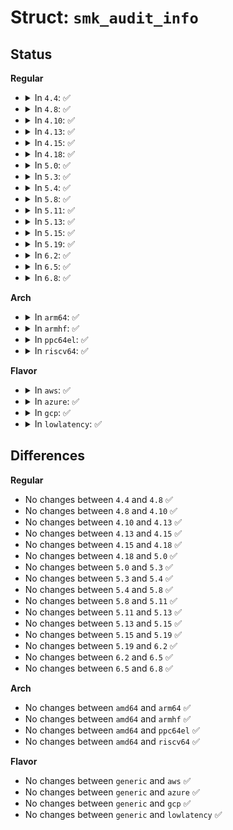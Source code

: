 # Struct: <code>smk_audit_info</code>

## Status
<b>Regular</b>
<ul>
<li>
<details>
<summary>In <code>4.4</code>: ✅</summary>

```c
struct smk_audit_info {
    struct common_audit_data a;
    struct smack_audit_data sad;
};
```
</details>
</li>
<li>
<details>
<summary>In <code>4.8</code>: ✅</summary>

```c
struct smk_audit_info {
    struct common_audit_data a;
    struct smack_audit_data sad;
};
```
</details>
</li>
<li>
<details>
<summary>In <code>4.10</code>: ✅</summary>

```c
struct smk_audit_info {
    struct common_audit_data a;
    struct smack_audit_data sad;
};
```
</details>
</li>
<li>
<details>
<summary>In <code>4.13</code>: ✅</summary>

```c
struct smk_audit_info {
    struct common_audit_data a;
    struct smack_audit_data sad;
};
```
</details>
</li>
<li>
<details>
<summary>In <code>4.15</code>: ✅</summary>

```c
struct smk_audit_info {
    struct common_audit_data a;
    struct smack_audit_data sad;
};
```
</details>
</li>
<li>
<details>
<summary>In <code>4.18</code>: ✅</summary>

```c
struct smk_audit_info {
    struct common_audit_data a;
    struct smack_audit_data sad;
};
```
</details>
</li>
<li>
<details>
<summary>In <code>5.0</code>: ✅</summary>

```c
struct smk_audit_info {
    struct common_audit_data a;
    struct smack_audit_data sad;
};
```
</details>
</li>
<li>
<details>
<summary>In <code>5.3</code>: ✅</summary>

```c
struct smk_audit_info {
    struct common_audit_data a;
    struct smack_audit_data sad;
};
```
</details>
</li>
<li>
<details>
<summary>In <code>5.4</code>: ✅</summary>

```c
struct smk_audit_info {
    struct common_audit_data a;
    struct smack_audit_data sad;
};
```
</details>
</li>
<li>
<details>
<summary>In <code>5.8</code>: ✅</summary>

```c
struct smk_audit_info {
    struct common_audit_data a;
    struct smack_audit_data sad;
};
```
</details>
</li>
<li>
<details>
<summary>In <code>5.11</code>: ✅</summary>

```c
struct smk_audit_info {
    struct common_audit_data a;
    struct smack_audit_data sad;
};
```
</details>
</li>
<li>
<details>
<summary>In <code>5.13</code>: ✅</summary>

```c
struct smk_audit_info {
    struct common_audit_data a;
    struct smack_audit_data sad;
};
```
</details>
</li>
<li>
<details>
<summary>In <code>5.15</code>: ✅</summary>

```c
struct smk_audit_info {
    struct common_audit_data a;
    struct smack_audit_data sad;
};
```
</details>
</li>
<li>
<details>
<summary>In <code>5.19</code>: ✅</summary>

```c
struct smk_audit_info {
    struct common_audit_data a;
    struct smack_audit_data sad;
};
```
</details>
</li>
<li>
<details>
<summary>In <code>6.2</code>: ✅</summary>

```c
struct smk_audit_info {
    struct common_audit_data a;
    struct smack_audit_data sad;
};
```
</details>
</li>
<li>
<details>
<summary>In <code>6.5</code>: ✅</summary>

```c
struct smk_audit_info {
    struct common_audit_data a;
    struct smack_audit_data sad;
};
```
</details>
</li>
<li>
<details>
<summary>In <code>6.8</code>: ✅</summary>

```c
struct smk_audit_info {
    struct common_audit_data a;
    struct smack_audit_data sad;
};
```
</details>
</li>
</ul>
<b>Arch</b>
<ul>
<li>
<details>
<summary>In <code>arm64</code>: ✅</summary>

```c
struct smk_audit_info {
    struct common_audit_data a;
    struct smack_audit_data sad;
};
```
</details>
</li>
<li>
<details>
<summary>In <code>armhf</code>: ✅</summary>

```c
struct smk_audit_info {
    struct common_audit_data a;
    struct smack_audit_data sad;
};
```
</details>
</li>
<li>
<details>
<summary>In <code>ppc64el</code>: ✅</summary>

```c
struct smk_audit_info {
    struct common_audit_data a;
    struct smack_audit_data sad;
};
```
</details>
</li>
<li>
<details>
<summary>In <code>riscv64</code>: ✅</summary>

```c
struct smk_audit_info {
    struct common_audit_data a;
    struct smack_audit_data sad;
};
```
</details>
</li>
</ul>
<b>Flavor</b>
<ul>
<li>
<details>
<summary>In <code>aws</code>: ✅</summary>

```c
struct smk_audit_info {
    struct common_audit_data a;
    struct smack_audit_data sad;
};
```
</details>
</li>
<li>
<details>
<summary>In <code>azure</code>: ✅</summary>

```c
struct smk_audit_info {
    struct common_audit_data a;
    struct smack_audit_data sad;
};
```
</details>
</li>
<li>
<details>
<summary>In <code>gcp</code>: ✅</summary>

```c
struct smk_audit_info {
    struct common_audit_data a;
    struct smack_audit_data sad;
};
```
</details>
</li>
<li>
<details>
<summary>In <code>lowlatency</code>: ✅</summary>

```c
struct smk_audit_info {
    struct common_audit_data a;
    struct smack_audit_data sad;
};
```
</details>
</li>
</ul>

## Differences
<b>Regular</b>
<ul>
<li>
No changes between <code>4.4</code> and <code>4.8</code> ✅
</li>
<li>
No changes between <code>4.8</code> and <code>4.10</code> ✅
</li>
<li>
No changes between <code>4.10</code> and <code>4.13</code> ✅
</li>
<li>
No changes between <code>4.13</code> and <code>4.15</code> ✅
</li>
<li>
No changes between <code>4.15</code> and <code>4.18</code> ✅
</li>
<li>
No changes between <code>4.18</code> and <code>5.0</code> ✅
</li>
<li>
No changes between <code>5.0</code> and <code>5.3</code> ✅
</li>
<li>
No changes between <code>5.3</code> and <code>5.4</code> ✅
</li>
<li>
No changes between <code>5.4</code> and <code>5.8</code> ✅
</li>
<li>
No changes between <code>5.8</code> and <code>5.11</code> ✅
</li>
<li>
No changes between <code>5.11</code> and <code>5.13</code> ✅
</li>
<li>
No changes between <code>5.13</code> and <code>5.15</code> ✅
</li>
<li>
No changes between <code>5.15</code> and <code>5.19</code> ✅
</li>
<li>
No changes between <code>5.19</code> and <code>6.2</code> ✅
</li>
<li>
No changes between <code>6.2</code> and <code>6.5</code> ✅
</li>
<li>
No changes between <code>6.5</code> and <code>6.8</code> ✅
</li>
</ul>
<b>Arch</b>
<ul>
<li>
No changes between <code>amd64</code> and <code>arm64</code> ✅
</li>
<li>
No changes between <code>amd64</code> and <code>armhf</code> ✅
</li>
<li>
No changes between <code>amd64</code> and <code>ppc64el</code> ✅
</li>
<li>
No changes between <code>amd64</code> and <code>riscv64</code> ✅
</li>
</ul>
<b>Flavor</b>
<ul>
<li>
No changes between <code>generic</code> and <code>aws</code> ✅
</li>
<li>
No changes between <code>generic</code> and <code>azure</code> ✅
</li>
<li>
No changes between <code>generic</code> and <code>gcp</code> ✅
</li>
<li>
No changes between <code>generic</code> and <code>lowlatency</code> ✅
</li>
</ul>
